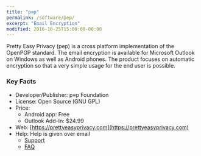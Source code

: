 ```yaml
---
title: "p≡p"
permalink: /software/pep/
excerpt: "Email Encryption"
modified: 2016-10-25T15:00:00-00:00
---
```


Pretty Easy Privacy (pep) is a cross platform implementation of the OpenPGP standard. The email encryption is available for Microsoft Outlook on Windows as well as Android phones. The product focuses on automatic encryption so that a very simple usage for the end user is possible.

### Key Facts

* Developer/Publisher: p≡p Foundation
* License: Open Source (GNU GPL)
* Price: 
	* Android app: Free 
	* Outlook Add-In: $24.99
* Web: [https://prettyeasyprivacy.com](https://prettyeasyprivacy.com)
* Help: Help is given over email
	* [Support](https://prettyeasyprivacy.com/contact-us/)
	* [FAQ](https://prettyeasyprivacy.com/faq/)